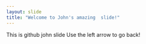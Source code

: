 ```yaml
---
layout: slide
title: "Welcome to John's amazing  slide!"
---
```

This is github john slide
Use the left arrow to go back!
